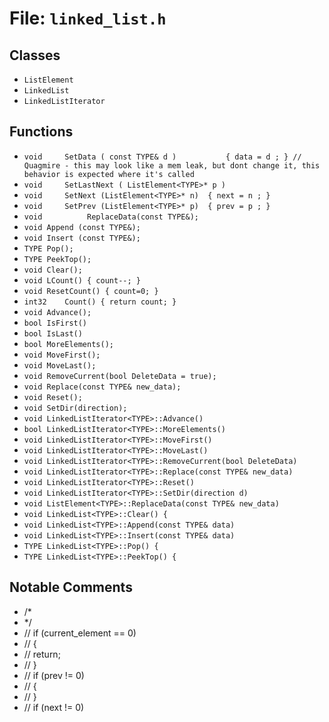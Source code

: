# File: `linked_list.h`

## Classes

- `ListElement`
- `LinkedList`
- `LinkedListIterator`

## Functions

- `void		SetData ( const TYPE& d )		    { data = d ; } // Quagmire - this may look like a mem leak, but dont change it, this behavior is expected where it's called`
- `void		SetLastNext ( ListElement<TYPE>* p )`
- `void		SetNext (ListElement<TYPE>* n)	{ next = n ; }`
- `void		SetPrev (ListElement<TYPE>* p)	{ prev = p ; }`
- `void          ReplaceData(const TYPE&);`
- `void Append (const TYPE&);`
- `void Insert (const TYPE&);`
- `TYPE Pop();`
- `TYPE PeekTop();`
- `void Clear();`
- `void LCount() { count--; }`
- `void ResetCount() { count=0; }`
- `int32	Count() { return count; }`
- `void Advance();`
- `bool IsFirst()`
- `bool IsLast()`
- `bool MoreElements();`
- `void MoveFirst();`
- `void MoveLast();`
- `void RemoveCurrent(bool DeleteData = true);`
- `void Replace(const TYPE& new_data);`
- `void Reset();`
- `void SetDir(direction);`
- `void LinkedListIterator<TYPE>::Advance()`
- `bool LinkedListIterator<TYPE>::MoreElements()`
- `void LinkedListIterator<TYPE>::MoveFirst()`
- `void LinkedListIterator<TYPE>::MoveLast()`
- `void LinkedListIterator<TYPE>::RemoveCurrent(bool DeleteData)`
- `void LinkedListIterator<TYPE>::Replace(const TYPE& new_data)`
- `void LinkedListIterator<TYPE>::Reset()`
- `void LinkedListIterator<TYPE>::SetDir(direction d)`
- `void ListElement<TYPE>::ReplaceData(const TYPE& new_data)`
- `void LinkedList<TYPE>::Clear() {`
- `void LinkedList<TYPE>::Append(const TYPE& data)`
- `void LinkedList<TYPE>::Insert(const TYPE& data)`
- `TYPE LinkedList<TYPE>::Pop() {`
- `TYPE LinkedList<TYPE>::PeekTop() {`

## Notable Comments

- /*
- */
- //			if (current_element == 0)
- //			{
- //				return;
- //			}
- //  if (prev != 0)
- //  {
- //  }
- //  if (next != 0)
